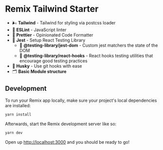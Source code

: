 # Remix Tailwind Starter

- :wind_face: **Tailwind** - Tailwind for styling via postcss loader
- 📏 **ESLint** - JavaScript linter
- 💖 **Prettier** - Opinionated Code Formatter
- 📄 **Jest** - Setup React Testing Library
    - 🦉 **@testing-library/jest-dom** - Custom jest matchers the state of the DOM
    - 🐏 **@testing-library/react-hooks** - React hooks testing utilities that encourage good testing practices
- 🐶 **Husky** - Use git hooks with ease
- 🗂 **Basic Module structure**


## Development

To run your Remix app locally, make sure your project's local dependencies are installed:

```sh
yarn install
```

Afterwards, start the Remix development server like so:

```sh
yarn dev
```

Open up [http://localhost:3000](http://localhost:3000) and you should be ready to go!
